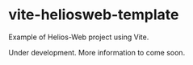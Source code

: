 # vite-heliosweb-template

Example of Helios-Web project using Vite.

Under development. More information to come soon.